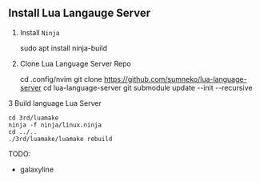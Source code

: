 ## Install Lua Langauge Server

1. Install `Ninja`

	sudo apt install ninja-build

2. Clone Lua Language Server Repo

	cd .config/nvim
	git clone https://github.com/sumneko/lua-language-server
	cd lua-language-server
	git submodule update --init --recursive

3 Build language Lua Server

	cd 3rd/luamake
	ninja -f ninja/linux.ninja
	cd ../..
	./3rd/luamake/luamake rebuild


TODO:
- galaxyline

